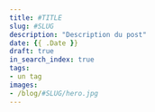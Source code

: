 ```yaml
---
title: #TITLE
slug: #SLUG
description: "Description du post"
date: {{ .Date }}
draft: true
in_search_index: true
tags:
- un tag
images:
- /blog/#SLUG/hero.jpg
---
```

